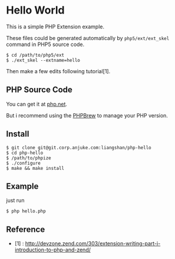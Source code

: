Hello World
===========

This is a simple PHP Extension example.

These files could be generated automatically by `php5/ext/ext_skel` command in PHP5 source code.

```
$ cd /path/to/php5/ext
$ ./ext_skel --extname=hello
```

Then make a few edits following tutorial[1].

## PHP Source Code

You can get it at [php.net](http://php.net/downloads.php).

But i recommend using the [PHPBrew](https://github.com/c9s/phpbrew) to manage your PHP version.

## Install

```
$ git clone git@git.corp.anjuke.com:liangshan/php-hello
$ cd php-hello
$ /path/to/phpize
$ ./configure
$ make && make install
```

## Example

just run

```
$ php hello.php
```

## Reference

* [1] : http://devzone.zend.com/303/extension-writing-part-i-introduction-to-php-and-zend/